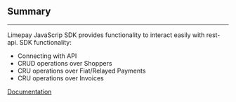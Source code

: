## Summary
-----
Limepay JavaScrip SDK provides functionality to interact easily with rest-api.
SDK functionality:
* Connecting with API
* CRUD operations over Shoppers
* CRU operations over Fiat/Relayed Payments
* CRU operations over Invoices

[Documentation](https://github.com/LimePay/docs/blob/latest/3.%20JS-SDK-documentation.md)